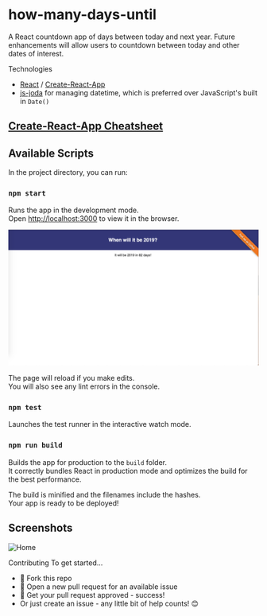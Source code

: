 # how-many-days-until

A React countdown app of days between today and next year. Future enhancements will allow users to countdown between today and other dates of interest.

Technologies
- [React](https://github.com/facebook/react) / [Create-React-App](https://github.com/facebook/create-react-app)
- [js-joda](https://js-joda.github.io/js-joda/cheat-sheet.html) for managing datetime, which is preferred over JavaScript's built in `Date()`

## [Create-React-App Cheatsheet](https://github.com/M0nica/how-many-days-until/blob/master/CHEATSHEET.md)

## Available Scripts

In the project directory, you can run:

### `npm start`

Runs the app in the development mode.<br>
Open [http://localhost:3000](http://localhost:3000) to view it in the browser.

![alt text](./cover/coverpage.png)

The page will reload if you make edits.<br>
You will also see any lint errors in the console.

### `npm test`

Launches the test runner in the interactive watch mode.<br>


### `npm run build`

Builds the app for production to the `build` folder.<br>
It correctly bundles React in production mode and optimizes the build for the best performance.

The build is minified and the filenames include the hashes.<br>
Your app is ready to be deployed!

## Screenshots
![Home](./Screenshots/img-1.png)


Contributing
To get started...

- 🍴 Fork this repo
- 🔧 Open a new pull request for an available issue
- 🎉 Get your pull request approved - success!
- Or just create an issue - any little bit of help counts! 😊


